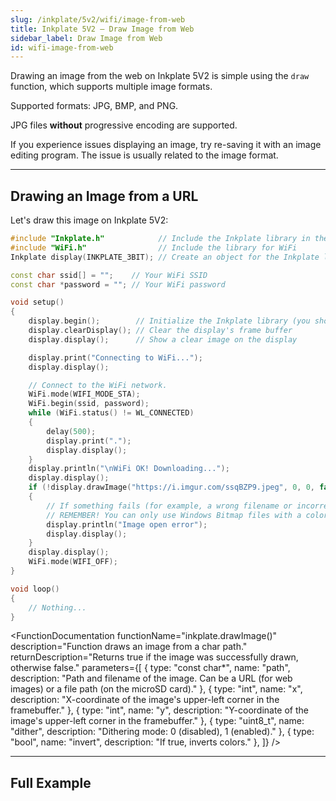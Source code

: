 ```yaml
---
slug: /inkplate/5v2/wifi/image-from-web
title: Inkplate 5V2 – Draw Image from Web
sidebar_label: Draw Image from Web
id: wifi-image-from-web
---
```


Drawing an image from the web on Inkplate 5V2 is simple using the `draw` function, which supports multiple image formats.

<InfoBox>Supported formats: JPG, BMP, and PNG.</InfoBox>

<WarningBox>JPG files **without** progressive encoding are supported.</WarningBox>

<InfoBox>If you experience issues displaying an image, try re-saving it with an image editing program. The issue is usually related to the image format.</InfoBox>

---

## Drawing an Image from a URL

Let's draw this image on Inkplate 5V2:
<CenteredImage src="/img/5v2/sample_image.jpg" alt="Example Image" caption="Example image by @alexisg on Wallpaper Safari" />

```cpp
#include "Inkplate.h"            // Include the Inkplate library in the sketch
#include "WiFi.h"                // Include the library for WiFi
Inkplate display(INKPLATE_3BIT); // Create an object for the Inkplate library and set it to 1-bit mode (BW)

const char ssid[] = "";    // Your WiFi SSID
const char *password = ""; // Your WiFi password

void setup()
{
    display.begin();        // Initialize the Inkplate library (you should call this function ONLY ONCE)
    display.clearDisplay(); // Clear the display's frame buffer
    display.display();      // Show a clear image on the display

    display.print("Connecting to WiFi...");
    display.display();

    // Connect to the WiFi network.
    WiFi.mode(WIFI_MODE_STA);
    WiFi.begin(ssid, password);
    while (WiFi.status() != WL_CONNECTED)
    {
        delay(500);
        display.print(".");
        display.display();
    }
    display.println("\nWiFi OK! Downloading...");
    display.display();
    if (!display.drawImage("https://i.imgur.com/ssqBZP9.jpeg", 0, 0, false, false))
    {
        // If something fails (for example, a wrong filename or incorrect bitmap format), write an error message on the screen.
        // REMEMBER! You can only use Windows Bitmap files with a color depth of 1, 4, 8, or 24 bits with no compression!
        display.println("Image open error");
        display.display();
    }
    display.display();
    WiFi.mode(WIFI_OFF);
}

void loop()
{
    // Nothing...
}
```
<CenteredImage src="/img/5v2/webimage.jpg" alt="Example Image" width="500px" caption="Example image" />

<FunctionDocumentation
    functionName="inkplate.drawImage()"
    description="Function draws an image from a char path."
    returnDescription="Returns true if the image was successfully drawn, otherwise false."
    parameters={[ 
    { type: "const char*", name: "path", description: "Path and filename of the image. Can be a URL (for web images) or a file path (on the microSD card)." },
    { type: "int", name: "x", description: "X-coordinate of the image's upper-left corner in the framebuffer." },
    { type: "int", name: "y", description: "Y-coordinate of the image's upper-left corner in the framebuffer." },
    { type: "uint8_t", name: "dither", description: "Dithering mode: 0 (disabled), 1 (enabled)." },
    { type: "bool", name: "invert", description: "If true, inverts colors." },
    ]}
/>

---

## Full Example

<QuickLink 
  title="Inkplate5V2_Image_From_Web.ino" 
  description="Connect to WiFi and draw an image from the web."
  url="https://github.com/SolderedElectronics/Inkplate-Arduino-library/blob/master/examples/Inkplate5V2/Advanced/WEB_WiFi/Inkplate5V2_Show_Pictures_From_Web/Inkplate5V2_Show_Pictures_From_Web.ino" 
/>